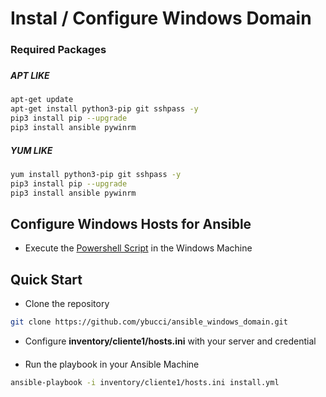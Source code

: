 # Instal / Configure Windows Domain

### Required Packages

###
##### APT LIKE
```bash
apt-get update
apt-get install python3-pip git sshpass -y
pip3 install pip --upgrade
pip3 install ansible pywinrm
```

##### YUM LIKE
```bash
yum install python3-pip git sshpass -y
pip3 install pip --upgrade
pip3 install ansible pywinrm
```

## Configure Windows Hosts for Ansible

- Execute the [Powershell Script](./configure_windows_for_ansible.ps1) in the Windows Machine


## Quick Start

- Clone the repository
```bash
git clone https://github.com/ybucci/ansible_windows_domain.git
```

- Configure **inventory/cliente1/hosts.ini** with your server and credential
####
- Run the playbook in your Ansible Machine

```bash
ansible-playbook -i inventory/cliente1/hosts.ini install.yml
```